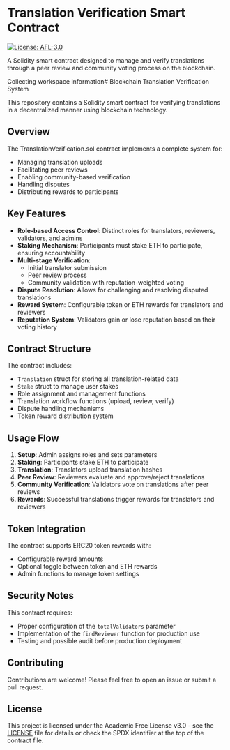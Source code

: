 # Translation Verification Smart Contract

[![License: AFL-3.0](https://img.shields.io/badge/License-AFL--3.0-lightgrey.svg)](https://opensource.org/licenses/AFL-3.0)

A Solidity smart contract designed to manage and verify translations through a peer review and community voting process on the blockchain.

Collecting workspace information# Blockchain Translation Verification System

This repository contains a Solidity smart contract for verifying translations in a decentralized manner using blockchain technology.

## Overview

The TranslationVerification.sol contract implements a complete system for:
- Managing translation uploads
- Facilitating peer reviews
- Enabling community-based verification
- Handling disputes
- Distributing rewards to participants

## Key Features

- **Role-based Access Control**: Distinct roles for translators, reviewers, validators, and admins
- **Staking Mechanism**: Participants must stake ETH to participate, ensuring accountability
- **Multi-stage Verification**:
  - Initial translator submission
  - Peer review process
  - Community validation with reputation-weighted voting
- **Dispute Resolution**: Allows for challenging and resolving disputed translations
- **Reward System**: Configurable token or ETH rewards for translators and reviewers
- **Reputation System**: Validators gain or lose reputation based on their voting history

## Contract Structure

The contract includes:
- `Translation` struct for storing all translation-related data
- `Stake` struct to manage user stakes
- Role assignment and management functions
- Translation workflow functions (upload, review, verify)
- Dispute handling mechanisms
- Token reward distribution system

## Usage Flow

1. **Setup**: Admin assigns roles and sets parameters
2. **Staking**: Participants stake ETH to participate
3. **Translation**: Translators upload translation hashes
4. **Peer Review**: Reviewers evaluate and approve/reject translations
5. **Community Verification**: Validators vote on translations after peer reviews
6. **Rewards**: Successful translations trigger rewards for translators and reviewers

## Token Integration

The contract supports ERC20 token rewards with:
- Configurable reward amounts
- Optional toggle between token and ETH rewards
- Admin functions to manage token settings

## Security Notes

This contract requires:
- Proper configuration of the `totalValidators` parameter
- Implementation of the `findReviewer` function for production use
- Testing and possible audit before production deployment

## Contributing

Contributions are welcome! Please feel free to open an issue or submit a pull request.

## License

This project is licensed under the Academic Free License v3.0 - see the [LICENSE](LICENSE) file for details or check the SPDX identifier at the top of the contract file.

